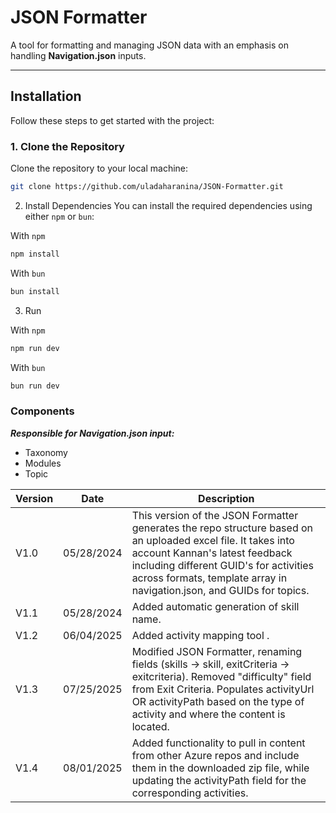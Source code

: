 # JSON Formatter

A tool for formatting and managing JSON data with an emphasis on handling **Navigation.json** inputs.

---

## Installation

Follow these steps to get started with the project:

### 1. Clone the Repository

Clone the repository to your local machine:

```bash
git clone https://github.com/uladaharanina/JSON-Formatter.git
```

2. Install Dependencies
   You can install the required dependencies using either `npm` or `bun`:

With `npm`

```bash
npm install
```

With `bun`

```bash
bun install
```

3. Run

With `npm`

```bash
npm run dev
```

With `bun`

```bash
bun run dev
```

### Components

**_Responsible for Navigation.json input:_**

- Taxonomy
- Modules
- Topic


| Version    | Date | Description |
| -------- | ------- | ----------- |
| V1.0  | 05/28/2024    | This version of the JSON Formatter generates the repo structure based on an uploaded excel file. It takes into account Kannan's latest feedback including different GUID's for activities across formats, template array in navigation.json, and GUIDs for topics. |
| V1.1  | 05/28/2024    | Added automatic generation of skill name. |
| V1.2  | 06/04/2025    | Added activity mapping tool . |
| V1.3  | 07/25/2025    | Modified JSON Formatter, renaming fields (skills -> skill, exitCriteria -> exitcriteria). Removed "difficulty" field from Exit Criteria. Populates activityUrl OR activityPath based on the type of activity and where the content is located.                               |
| V1.4  |  08/01/2025  | Added functionality to pull in content from other Azure repos and include them in the downloaded zip file, while updating the activityPath field for the corresponding activities. | 